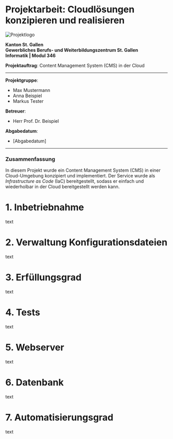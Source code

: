 # Projektarbeit: Cloudlösungen konzipieren und realisieren

![Projektlogo](./images/projektlogo.png)

**Kanton St. Gallen**  
**Gewerbliches Berufs- und Weiterbildungszentrum St. Gallen**  
**Informatik | Modul 346**  

**Projektauftrag**: Content Management System (CMS) in der Cloud

---

**Projektgruppe**:  
- Max Mustermann  
- Anna Beispiel  
- Markus Tester

**Betreuer**:  
- Herr Prof. Dr. Beispiel

**Abgabedatum**:  
- [Abgabedatum]

---

### Zusammenfassung
In diesem Projekt wurde ein Content Management System (CMS) in einer Cloud-Umgebung konzipiert und implementiert. Der Service wurde als *Infrastructure as Code* (IaC) bereitgestellt, sodass er einfach und wiederholbar in der Cloud bereitgestellt werden kann.
















# 1. Inbetriebnahme
text

# 2. Verwaltung Konfigurationsdateien
text

# 3. Erfüllungsgrad
text

# 4. Tests
text

# 5. Webserver
text

# 6. Datenbank
text

# 7. Automatisierungsgrad
text
